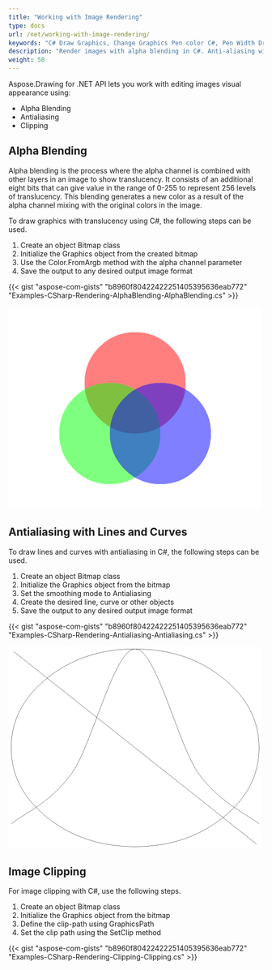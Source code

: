 ```yaml
---
title: "Working with Image Rendering"
type: docs
url: /net/working-with-image-rendering/
keywords: "C# Draw Graphics, Change Graphics Pen color C#, Pen Width Draw Graphics C#"
description: "Render images with alpha blending in C#. Anti-aliasing with lines and curves in .NET. Image clipping using C# and VB.NET."
weight: 50
---
```


Aspose.Drawing for .NET API lets you work with editing images visual appearance using:

- Alpha Blending
- Antialiasing
- Clipping
## **Alpha Blending**
Alpha blending is the process where the alpha channel is combined with other layers in an image to show translucency. It consists of an additional eight bits that can give value in the range of 0-255 to represent 256 levels of translucency. This blending generates a new color as a result of the alpha channel mixing with the original colors in the image.

To draw graphics with translucency using C#, the following steps can be used.

1. Create an object Bitmap class
1. Initialize the Graphics object from the created bitmap
1. Use the Color.FromArgb method with the alpha channel parameter
1. Save the output to any desired output image format

{{< gist "aspose-com-gists" "b8960f80422422251405395636eab772" "Examples-CSharp-Rendering-AlphaBlending-AlphaBlending.cs" >}}

<img src="https://github.com/aspose-drawing/Aspose.Drawing-for-.NET/raw/master/Examples/Data/Rendering/AlphaBlending_out.png" alt="Alpha Blending" width="500" />

## **Antialiasing with Lines and Curves**
To draw lines and curves with antialiasing in C#, the following steps can be used.

1. Create an object Bitmap class
1. Initialize the Graphics object from the bitmap
1. Set the smoothing mode to Antialiasing
1. Create the desired line, curve or other objects
1. Save the output to any desired output image format

{{< gist "aspose-com-gists" "b8960f80422422251405395636eab772" "Examples-CSharp-Rendering-Antialiasing-Antialiasing.cs" >}}

<img src="https://github.com/aspose-drawing/Aspose.Drawing-for-.NET/raw/master/Examples/Data/Rendering/Antialiasing_out.png" alt="Antialiasing" width="500" />

## **Image Clipping**
For image clipping with C#, use the following steps.

1. Create an object Bitmap class
1. Initialize the Graphics object from the bitmap
1. Define the clip-path using GraphicsPath
1. Set the clip path using the SetClip method

{{< gist "aspose-com-gists" "b8960f80422422251405395636eab772" "Examples-CSharp-Rendering-Clipping-Clipping.cs" >}}
